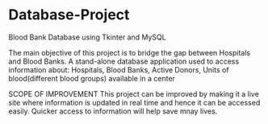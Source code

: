 # Database-Project
Blood Bank Database using Tkinter and MySQL

The main objective of this project is to bridge the gap between Hospitals and Blood Banks.
A stand-alone database application used to access information about: Hospitals, Blood Banks, Active Donors, Units of blood(different blood groups) available in a center

SCOPE OF IMPROVEMENT
This project can be improved by making it a live site where information is updated in real time and hence it can be accessed easily. Quicker access to information will help save mnay lives.
